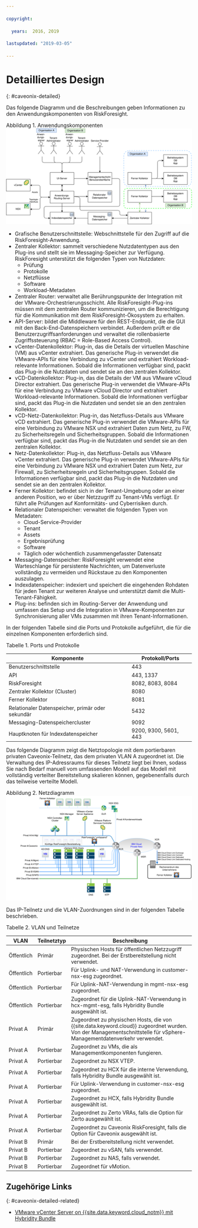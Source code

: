 ```yaml
---

copyright:

  years:  2016, 2019

lastupdated: "2019-03-05"

---
```


# Detailliertes Design
{: #caveonix-detailed}

Das folgende Diagramm und die Beschreibungen geben Informationen zu den Anwendungskomponenten von RiskForesight.

Abbildung 1. Anwendungskomponenten
![Anwendungskomponenten](caveonix-app-components.svg)

-	Grafische Benutzerschnittstelle: Webschnittstelle für den Zugriff auf die RiskForesight-Anwendung.
-	Zentraler Kollektor: sammelt verschiedene Nutzdatentypen aus den Plug-ins und stellt sie im Messaging-Speicher zur Verfügung. RiskForesight unterstützt die folgenden Typen von Nutzdaten:
    - Prüfung
    - Protokolle
    - Netzflüsse
    - Software
    - Workload-Metadaten
- Zentraler Router: verwaltet alle Berührungspunkte der Integration mit der VMware-Orchestrierungsschicht. Alle RiskForesight-Plug-ins müssen mit dem zentralen Router kommunizieren, um die Berechtigung für die Kommunikation mit dem RiskForesight-Ökosystem zu erhalten.
-	API-Server: bildet die Middleware für den REST-Endpunkt, die die GUI mit den Back-End-Datenspeichern verbindet. Außerdem prüft er die Benutzerzugriffsanforderungen und verwaltet die rollenbasierte Zugriffssteuerung (RBAC = Role-Based Access Control).
-	vCenter-Datenkollektor: Plug-in, das die Details der virtuellen Maschine (VM) aus vCenter extrahiert. Das generische Plug-in verwendet die VMware-APIs für eine Verbindung zu vCenter und extrahiert Workload-relevante Informationen. Sobald die Informationen verfügbar sind, packt das Plug-in die Nutzdaten und sendet sie an den zentralen Kollektor.
-	vCD-Datenkollektor: Plug-in, das die Details der VM aus VMware vCloud Director extrahiert. Das generische Plug-in verwendet die VMware-APIs für eine Verbindung zu VMware vCloud Director und extrahiert Workload-relevante Informationen. Sobald die Informationen verfügbar sind, packt das Plug-in die Nutzdaten und sendet sie an den zentralen Kollektor.
-	vCD-Netz-Datenkollektor: Plug-in, das Netzfluss-Details aus VMware vCD extrahiert. Das generische Plug-in verwendet die VMware-APIs für eine Verbindung zu VMware NSX und extrahiert Daten zum Netz, zu FW, zu Sicherheitsregeln und Sicherheitsgruppen. Sobald die Informationen verfügbar sind, packt das Plug-in die Nutzdaten und sendet sie an den zentralen Kollektor.
-	Netz-Datenkollektor: Plug-in, das Netzfluss-Details aus VMware vCenter extrahiert. Das generische Plug-in verwendet VMware-APIs für eine Verbindung zu VMware NSX und extrahiert Daten zum Netz, zur Firewall, zu Sicherheitsregeln und Sicherheitsgruppen. Sobald die Informationen verfügbar sind, packt das Plug-in die Nutzdaten und sendet sie an den zentralen Kollektor.
-	Ferner Kollektor: befindet sich in der Tenant-Umgebung oder an einer anderen Position, wo er über Netzzugriff zu Tenant-VMs verfügt. Er führt alle Prüfungen auf Konformitäts- und Cyberrisiken durch.
-	Relationaler Datenspeicher: verwaltet die folgenden Typen von Metadaten:
    - Cloud-Service-Provider
    - Tenant
    - Assets
    - Ergebnisprüfung
    - Software
    - Täglich oder wöchentlich zusammengefasster Datensatz
- Messaging-Datenspeicher: RiskForesight verwendet eine Warteschlange für persistente Nachrichten, um Datenverluste vollständig zu vermeiden und Rückstaue zu den Komponenten auszulagen.
- Indexdatenspeicher: indexiert und speichert die eingehenden Rohdaten für jeden Tenant zur weiteren Analyse und unterstützt damit die Multi-Tenant-Fähigkeit. 
- Plug-ins: befinden sich im Routing-Server der Anwendung und umfassen das Setup und die Integration in VMware-Komponenten zur Synchronisierung aller VMs zusammen mit ihren Tenant-Informationen. 

In der folgenden Tabelle sind die Ports und Protokolle aufgeführt, die für die einzelnen Komponenten erforderlich sind.

Tabelle 1. Ports und Protokolle

|Komponente	|Protokoll/Ports|
|---|---|
|Benutzerschnittstelle|443|
|API|443, 1337|
|RiskForesight|8082, 8083, 8084|
|Zentraler Kollektor (Cluster)|8080|
|Ferner Kollektor|8081|
|Relationaler Datenspeicher, primär oder sekundär|5432|
|Messaging-Datenspeichercluster|9092|
|Hauptknoten für Indexdatenspeicher|9200, 9300, 5601, 443|

Das folgende Diagramm zeigt die Netztopologie mit dem portierbaren privaten Caveonix-Teilnetz, das dem privaten VLAN A zugeordnet ist. Die Verwaltung des IP-Adressraums für dieses Teilnetz liegt bei Ihnen, sodass Sie nach Bedarf manuell vom umfassenden Modell auf das Modell mit vollständig verteilter Bereitstellung skalieren können, gegebenenfalls durch das teilweise verteilte Modell.

Abbildung 2. Netzdiagramm
![Netzdiagramm](caveonix-network.svg)

Das IP-Teilnetz und die VLAN-Zuordnungen sind in der folgenden Tabelle beschrieben.

Tabelle 2. VLAN und Teilnetze

|VLAN 	|Teilnetztyp 	|Beschreibung|
|---|---|---|
|Öffentlich 	|Primär 	|Physischen Hosts für öffentlichen Netzzugriff zugeordnet. Bei der Erstbereitstellung nicht verwendet.|
|Öffentlich	|Portierbar 	|Für Uplink- und NAT-Verwendung in customer-nsx-esg zugeordnet.|
|Öffentlich	|Portierbar 	|Für Uplink-NAT-Verwendung in mgmt-nsx-esg zugeordnet.|
|Öffentlich	|Portierbar 	|Zugeordnet für die Uplink-NAT-Verwendung in hcx-mgmt-esg, falls Hybridity Bundle ausgewählt ist.|
|Privat A 	|Primär 	|Zugeordnet zu physischen Hosts, die von {{site.data.keyword.cloud}} zugeordnet wurden. Von der Managementschnittstelle für vSphere-Managementdatenverkehr verwendet.|
|Privat A 	|Portierbar 	|Zugeordnet zu VMs, die als Managementkomponenten fungieren.|
|Privat A 	|Portierbar 	|Zugeordnet zu NSX VTEP.|
|Privat A 	|Portierbar 	|Zugeordnet zu HCX für die interne Verwendung, falls Hybridity Bundle ausgewählt ist.|
|Privat A 	|Portierbar 	|Für Uplink-Verwendung in customer-nsx-esg zugeordnet.|
|Privat A 	|Portierbar 	|Zugeordnet zu HCX, falls Hybridity Bundle ausgewählt ist.|
|Privat A 	|Portierbar 	|Zugeordnet zu Zerto VRAs, falls die Option für Zerto ausgewählt ist.|
|Privat A 	|Portierbar 	|Zugeordnet zu Caveonix RiskForesight, falls die Option für Caveonix ausgewählt ist.|
|Privat B	|Primär	|Bei der Erstbereitstellung nicht verwendet.|
|Privat B 	|Portierbar 	|Zugeordnet zu vSAN, falls verwendet.|
|Privat B 	|Portierbar 	|Zugeordnet zu NAS, falls verwendet.|
|Privat B 	|Portierbar 	|Zugeordnet für vMotion.|


## Zugehörige Links
{: #caveonix-detailed-related}

* [VMware vCenter Server on {{site.data.keyword.cloud_notm}} mit Hybridity Bundle](/docs/services/vmwaresolutions/archiref/vcs?topic=vmware-solutions-vcs-hybridity-intro)
